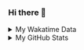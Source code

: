 ### Hi there 👋

<!--
**cdfmlr/cdfmlr** is a ✨ _special_ ✨ repository because its `README.md` (this file) appears on your GitHub profile.

Here are some ideas to get you started:

- 🔭 I’m currently working on ...
- 🌱 I’m currently learning ...
- 👯 I’m looking to collaborate on ...
- 🤔 I’m looking for help with ...
- 💬 Ask me about ...
- 📫 How to reach me: ...
- 😄 Pronouns: ...
- ⚡ Fun fact: ...
-->

<details>

<summary>My Wakatime Data</summary>

<!--START_SECTION:waka-->
![Lines of code](https://img.shields.io/badge/From%20Hello%20World%20I%27ve%20Written-4.5%20million%20Lines%20of%20code-blue)

**🐱 My Github Data** 

> 🏆 435 Contributions in the year 2020
 > 
> 📦 101.0 kB Used in Github's Storage 
 > 
> 🚫 Not Opted to Hire
 > 
> 📜 25 Public repositories
 > 
> 🔑 2 Private repositories 

**I'm an Early 🐤** 

```text
🌞 Morning    138 commits    █████░░░░░░░░░░░░░░░░░░░░   21.1% 
🌆 Daytime    239 commits    █████████░░░░░░░░░░░░░░░░   36.54% 
🌃 Evening    264 commits    ██████████░░░░░░░░░░░░░░░   40.37% 
🌙 Night      13 commits     ░░░░░░░░░░░░░░░░░░░░░░░░░   1.99%

```
📅 **I'm Most Productive on Tuesday** 

```text
Monday       76 commits     ███░░░░░░░░░░░░░░░░░░░░░░   11.62% 
Tuesday      126 commits    ████░░░░░░░░░░░░░░░░░░░░░   19.27% 
Wednesday    104 commits    ████░░░░░░░░░░░░░░░░░░░░░   15.9% 
Thursday     87 commits     ███░░░░░░░░░░░░░░░░░░░░░░   13.3% 
Friday       85 commits     ███░░░░░░░░░░░░░░░░░░░░░░   13.0% 
Saturday     86 commits     ███░░░░░░░░░░░░░░░░░░░░░░   13.15% 
Sunday       90 commits     ███░░░░░░░░░░░░░░░░░░░░░░   13.76%

```


📊 **This Week I Spend My Time On** 

```text
⌚︎ Time zone: Asia/Shanghai

```

**I Mostly Code in Python** 

```text
Python                   6 repos             ██████░░░░░░░░░░░░░░░░░░░   26.09% 
Go                       5 repos             █████░░░░░░░░░░░░░░░░░░░░   21.74% 
Java                     3 repos             ███░░░░░░░░░░░░░░░░░░░░░░   13.04% 
HTML                     2 repos             ██░░░░░░░░░░░░░░░░░░░░░░░   8.7% 
C#                       2 repos             ██░░░░░░░░░░░░░░░░░░░░░░░   8.7%

```


**Timeline**

![Chart not found](https://github.com/cdfmlr/cdfmlr/blob/master/charts/bar_graph.png) 


<!--END_SECTION:waka-->

</details>

<details>
 
 <summary>My GitHub Stats</summary>

[![CDFMLR's github stats](https://github-readme-stats.vercel.app/api?username=cdfmlr&count_private=true&show_icons=true)](https://github.com/anuraghazra/github-readme-stats)

</details>
